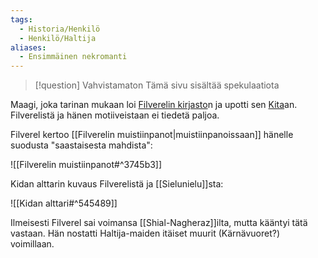 ```yaml
---
tags:
  - Historia/Henkilö
  - Henkilö/Haltija
aliases:
  - Ensimmäinen nekromanti
---
```

>[!question] Vahvistamaton 
>Tämä sivu sisältää spekulaatiota

Maagi, joka tarinan mukaan loi [Filverelin kirjasto](Filverelin%20kirjasto.md)n ja upotti sen [Kita](Kita.md)an. Filverelistä ja hänen motiiveistaan ei tiedetä paljoa.


Filverel kertoo [[Filverelin muistiinpanot|muistiinpanoissaan]] hänelle suodusta "saastaisesta mahdista":

![[Filverelin muistiinpanot#^3745b3]]



Kidan alttarin kuvaus Filverelistä ja [[Sielunielu]]sta:

![[Kidan alttari#^545489]]

Ilmeisesti Filverel sai voimansa [[Shial-Nagheraz]]ilta, mutta kääntyi tätä vastaan. Hän nostatti Haltija-maiden itäiset muurit (Kärnävuoret?) voimillaan.